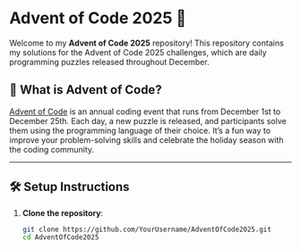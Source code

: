 # Advent of Code 2025 🎄

Welcome to my **Advent of Code 2025** repository! This repository contains my solutions for the Advent of Code 2025 challenges, which are daily programming puzzles released throughout December.

## 📅 What is Advent of Code?
[Advent of Code](https://adventofcode.com/) is an annual coding event that runs from December 1st to December 25th. Each day, a new puzzle is released, and participants solve them using the programming language of their choice. It’s a fun way to improve your problem-solving skills and celebrate the holiday season with the coding community.

---

## 🛠 Setup Instructions

1. **Clone the repository**:
   ```bash
   git clone https://github.com/YourUsername/AdventOfCode2025.git
   cd AdventOfCode2025
